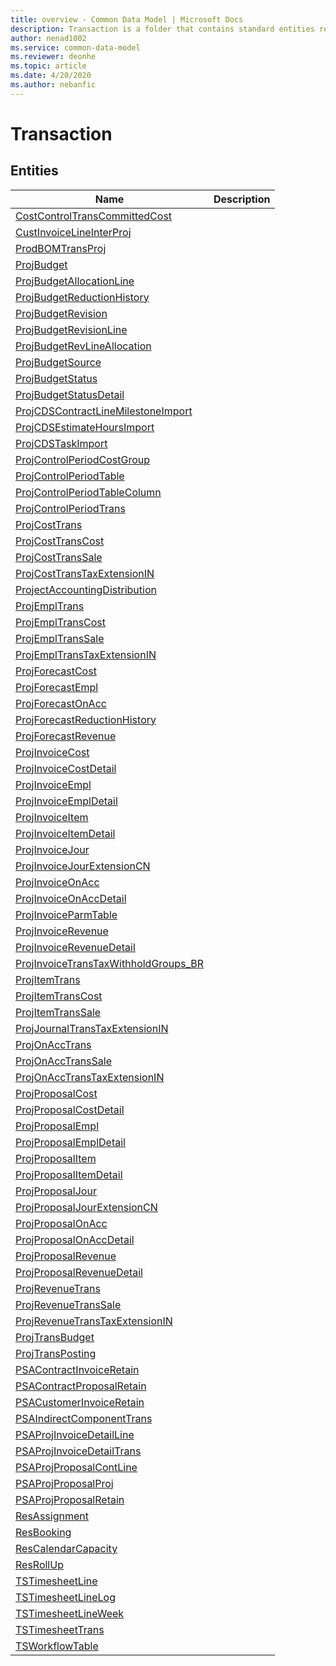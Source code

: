 ```yaml
---
title: overview - Common Data Model | Microsoft Docs
description: Transaction is a folder that contains standard entities related to the Common Data Model.
author: nenad1002
ms.service: common-data-model
ms.reviewer: deonhe
ms.topic: article
ms.date: 4/20/2020
ms.author: nebanfic
---
```


# Transaction


## Entities

|Name|Description|
|---|---|
|[CostControlTransCommittedCost](CostControlTransCommittedCost.md)||
|[CustInvoiceLineInterProj](CustInvoiceLineInterProj.md)||
|[ProdBOMTransProj](ProdBOMTransProj.md)||
|[ProjBudget](ProjBudget.md)||
|[ProjBudgetAllocationLine](ProjBudgetAllocationLine.md)||
|[ProjBudgetReductionHistory](ProjBudgetReductionHistory.md)||
|[ProjBudgetRevision](ProjBudgetRevision.md)||
|[ProjBudgetRevisionLine](ProjBudgetRevisionLine.md)||
|[ProjBudgetRevLineAllocation](ProjBudgetRevLineAllocation.md)||
|[ProjBudgetSource](ProjBudgetSource.md)||
|[ProjBudgetStatus](ProjBudgetStatus.md)||
|[ProjBudgetStatusDetail](ProjBudgetStatusDetail.md)||
|[ProjCDSContractLineMilestoneImport](ProjCDSContractLineMilestoneImport.md)||
|[ProjCDSEstimateHoursImport](ProjCDSEstimateHoursImport.md)||
|[ProjCDSTaskImport](ProjCDSTaskImport.md)||
|[ProjControlPeriodCostGroup](ProjControlPeriodCostGroup.md)||
|[ProjControlPeriodTable](ProjControlPeriodTable.md)||
|[ProjControlPeriodTableColumn](ProjControlPeriodTableColumn.md)||
|[ProjControlPeriodTrans](ProjControlPeriodTrans.md)||
|[ProjCostTrans](ProjCostTrans.md)||
|[ProjCostTransCost](ProjCostTransCost.md)||
|[ProjCostTransSale](ProjCostTransSale.md)||
|[ProjCostTransTaxExtensionIN](ProjCostTransTaxExtensionIN.md)||
|[ProjectAccountingDistribution](ProjectAccountingDistribution.md)||
|[ProjEmplTrans](ProjEmplTrans.md)||
|[ProjEmplTransCost](ProjEmplTransCost.md)||
|[ProjEmplTransSale](ProjEmplTransSale.md)||
|[ProjEmplTransTaxExtensionIN](ProjEmplTransTaxExtensionIN.md)||
|[ProjForecastCost](ProjForecastCost.md)||
|[ProjForecastEmpl](ProjForecastEmpl.md)||
|[ProjForecastOnAcc](ProjForecastOnAcc.md)||
|[ProjForecastReductionHistory](ProjForecastReductionHistory.md)||
|[ProjForecastRevenue](ProjForecastRevenue.md)||
|[ProjInvoiceCost](ProjInvoiceCost.md)||
|[ProjInvoiceCostDetail](ProjInvoiceCostDetail.md)||
|[ProjInvoiceEmpl](ProjInvoiceEmpl.md)||
|[ProjInvoiceEmplDetail](ProjInvoiceEmplDetail.md)||
|[ProjInvoiceItem](ProjInvoiceItem.md)||
|[ProjInvoiceItemDetail](ProjInvoiceItemDetail.md)||
|[ProjInvoiceJour](ProjInvoiceJour.md)||
|[ProjInvoiceJourExtensionCN](ProjInvoiceJourExtensionCN.md)||
|[ProjInvoiceOnAcc](ProjInvoiceOnAcc.md)||
|[ProjInvoiceOnAccDetail](ProjInvoiceOnAccDetail.md)||
|[ProjInvoiceParmTable](ProjInvoiceParmTable.md)||
|[ProjInvoiceRevenue](ProjInvoiceRevenue.md)||
|[ProjInvoiceRevenueDetail](ProjInvoiceRevenueDetail.md)||
|[ProjInvoiceTransTaxWithholdGroups_BR](ProjInvoiceTransTaxWithholdGroups_BR.md)||
|[ProjItemTrans](ProjItemTrans.md)||
|[ProjItemTransCost](ProjItemTransCost.md)||
|[ProjItemTransSale](ProjItemTransSale.md)||
|[ProjJournalTransTaxExtensionIN](ProjJournalTransTaxExtensionIN.md)||
|[ProjOnAccTrans](ProjOnAccTrans.md)||
|[ProjOnAccTransSale](ProjOnAccTransSale.md)||
|[ProjOnAccTransTaxExtensionIN](ProjOnAccTransTaxExtensionIN.md)||
|[ProjProposalCost](ProjProposalCost.md)||
|[ProjProposalCostDetail](ProjProposalCostDetail.md)||
|[ProjProposalEmpl](ProjProposalEmpl.md)||
|[ProjProposalEmplDetail](ProjProposalEmplDetail.md)||
|[ProjProposalItem](ProjProposalItem.md)||
|[ProjProposalItemDetail](ProjProposalItemDetail.md)||
|[ProjProposalJour](ProjProposalJour.md)||
|[ProjProposalJourExtensionCN](ProjProposalJourExtensionCN.md)||
|[ProjProposalOnAcc](ProjProposalOnAcc.md)||
|[ProjProposalOnAccDetail](ProjProposalOnAccDetail.md)||
|[ProjProposalRevenue](ProjProposalRevenue.md)||
|[ProjProposalRevenueDetail](ProjProposalRevenueDetail.md)||
|[ProjRevenueTrans](ProjRevenueTrans.md)||
|[ProjRevenueTransSale](ProjRevenueTransSale.md)||
|[ProjRevenueTransTaxExtensionIN](ProjRevenueTransTaxExtensionIN.md)||
|[ProjTransBudget](ProjTransBudget.md)||
|[ProjTransPosting](ProjTransPosting.md)||
|[PSAContractInvoiceRetain](PSAContractInvoiceRetain.md)||
|[PSAContractProposalRetain](PSAContractProposalRetain.md)||
|[PSACustomerInvoiceRetain](PSACustomerInvoiceRetain.md)||
|[PSAIndirectComponentTrans](PSAIndirectComponentTrans.md)||
|[PSAProjInvoiceDetailLine](PSAProjInvoiceDetailLine.md)||
|[PSAProjInvoiceDetailTrans](PSAProjInvoiceDetailTrans.md)||
|[PSAProjProposalContLine](PSAProjProposalContLine.md)||
|[PSAProjProposalProj](PSAProjProposalProj.md)||
|[PSAProjProposalRetain](PSAProjProposalRetain.md)||
|[ResAssignment](ResAssignment.md)||
|[ResBooking](ResBooking.md)||
|[ResCalendarCapacity](ResCalendarCapacity.md)||
|[ResRollUp](ResRollUp.md)||
|[TSTimesheetLine](TSTimesheetLine.md)||
|[TSTimesheetLineLog](TSTimesheetLineLog.md)||
|[TSTimesheetLineWeek](TSTimesheetLineWeek.md)||
|[TSTimesheetTrans](TSTimesheetTrans.md)||
|[TSWorkflowTable](TSWorkflowTable.md)||
